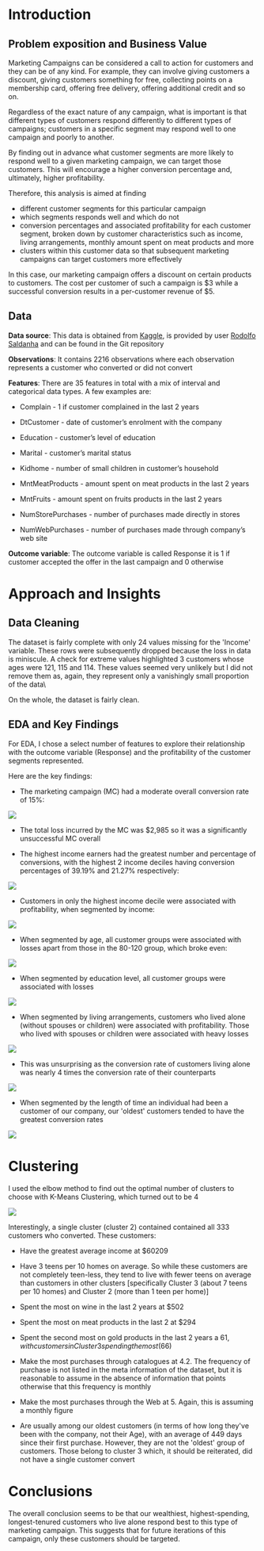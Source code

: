 

# Introduction

## Problem exposition and Business Value

Marketing Campaigns can be considered a call to action for customers and they can be of any kind. For example, they can involve giving customers a discount, giving customers something for free, collecting points on a membership card, offering free delivery, offering additional credit and so on.

Regardless of the exact nature of any campaign, what is important is that different types of customers respond differently to different types of campaigns; customers in a specific segment may respond well to one campaign and poorly to another.

By finding out in advance what customer segments are more likely to respond well to a given marketing campaign, we can target those customers. This will encourage a higher conversion percentage and, ultimately, higher profitability.

Therefore, this analysis is aimed at finding 

- different customer segments for this particular campaign
- which segments responds well and which do not
- conversion percentages and associated profitability for each customer segment, broken down by customer characteristics such as income, living arrangements, monthly amount spent on meat products and more
- clusters within this customer data so that subsequent marketing campaigns can target customers more effectively

In this case, our marketing campaign offers a discount on certain products to customers. The cost per customer of such a campaign is $3 while a successful conversion results in a per-customer revenue of $5.


## Data

**Data source**: This data is obtained from [Kaggle](https://www.kaggle.com/datasets/rodsaldanha/arketing-campaign), is provided by user [Rodolfo Saldanha](https://www.kaggle.com/rodsaldanha) and can be found in the Git repository

**Observations**: It contains 2216 observations where each observation represents a customer who converted or did not convert

**Features**: There are 35 features in total with a mix of interval and categorical data types. A few examples are:

- Complain - 1 if customer complained in the last 2 years

- DtCustomer - date of customer’s enrolment with the company

- Education - customer’s level of education

- Marital - customer’s marital status

- Kidhome - number of small children in customer’s household

- MntMeatProducts - amount spent on meat products in the last 2 years

- MntFruits - amount spent on fruits products in the last 2 years

- NumStorePurchases - number of purchases made directly in stores

- NumWebPurchases - number of purchases made through company’s web site


**Outcome variable**: The outcome variable is called Response it is 1 if customer accepted the offer in the last campaign and 0 otherwise


# Approach and Insights

## Data Cleaning

The dataset is fairly complete with only 24 values missing for the 'Income' variable. These rows were subsequently dropped because the loss in data is miniscule. A check for extreme values highlighted 3 customers whose ages were 121, 115 and 114. These values seemed very unlikely but I did not remove them as, again, they represent only a vanishingly small proportion of the data\

On the whole, the dataset is fairly clean.

## EDA and Key Findings

For EDA, I chose a select number of features to explore their relationship with the outcome variable (Response) and the profitability of the customer segments represented. 

Here are the key findings:

- The marketing campaign (MC) had a moderate overall conversion rate of 15%:


![](images/overall_conversion.png)

- The total loss incurred by the MC was $2,985 so it was a significantly unsuccessful MC overall

- The highest income earners had the greatest number and percentage of conversions, with the highest 2 income deciles having conversion percentages of 39.19% and 21.27% respectively:


![](images/income_conversions.png)

- Customers in only the highest income decile were associated with profitability, when segmented by income:

![](images/income_profitability.png)


- When segmented by age, all customer groups were associated with losses apart from those in the 80-120 group, which broke even:

![](images/age_profitability.png)

- When segmented by education level, all customer groups were associated with losses 


![](images/education_profitability.png)


- When segmented by living arrangements, customers who lived alone (without spouses or children) were associated with profitability. Those who lived with spouses or children were associated with heavy losses

![](images/living_profitability.png)

- This was unsurprising as the conversion rate of customers living alone was nearly 4 times the conversion rate of their counterparts


![](images/living_conversion.png)


- When segmented by the length of time an individual had been a customer of our company, our 'oldest' customers tended to have the greatest conversion rates

![](images/length_conversion.png)


# Clustering

I used the elbow method to find out the optimal number of clusters to choose with K-Means Clustering, which turned out to be 4

![](images/elbow.png)

Interestingly, a single cluster (cluster 2) contained contained all 333 customers who converted. These customers:

- Have the greatest average income at $60209

- Have 3 teens per 10 homes on average. So while these customers are not completely teen-less, they tend to live with fewer teens on average than customers in other clusters [specifically Cluster 3 (about 7 teens per 10 homes) and Cluster 2 (more than 1 teen per home)]

- Spent the most on wine in the last 2 years at $502

- Spent the most on meat products in the last 2 at $294

- Spent the second most on gold products in the last 2 years a $61, with customers in Cluster 3 spending the most ($66)

- Make the most purchases through catalogues at 4.2. The frequency of purchase is not listed in the meta information of the dataset, but it is reasonable to assume in the absence of information that points otherwise that this frequency is monthly

- Make the most purchases through the Web at 5. Again, this is assuming a monthly figure

- Are usually among our oldest customers (in terms of how long they've been with the company, not their Age), with an average of 449 days since their first purchase. However, they are not the 'oldest' group of customers. Those belong to cluster 3 which, it should be reiterated, did not have a single customer convert


# Conclusions

The overall conclusion seems to be that our wealthiest, highest-spending, longest-tenured customers who live alone respond best to this type of marketing campaign. This suggests that for future iterations of this campaign, only these customers should be targeted.
